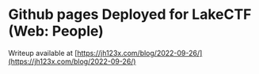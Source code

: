 # Github pages Deployed for LakeCTF (Web: People)

Writeup available at [https://jh123x.com/blog/2022-09-26/](https://jh123x.com/blog/2022-09-26/)
